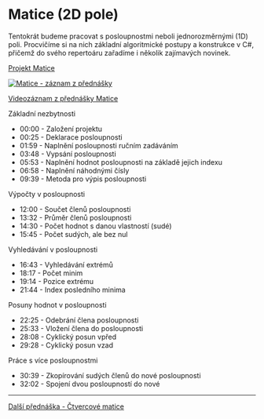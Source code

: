 # Matice (2D pole)

Tentokrát budeme pracovat s posloupnostmi neboli jednorozměrnými (1D) poli. Procvičíme si na nich základní algoritmické postupy a konstrukce v C#, přičemž do svého repertoáru zařadíme i několik zajímavých novinek.

[Projekt Matice](https://github.com/PetrVobornik/prednasky/tree/master/ZakladyCs/03-Matice/Matice)

[![Matice - záznam z přednášky](https://img.youtube.com/vi/Ulx1On49xsY/0.jpg)](https://youtu.be/Ulx1On49xsY)

[Videozáznam z přednášky Matice](https://youtu.be/Ulx1On49xsY)

Základní nezbytnosti
* 00:00 - Založení projektu
* 00:25 - Deklarace posloupnosti
* 01:59 - Naplnění posloupnosti ručním zadáváním
* 03:48 - Vypsání posloupnosti
* 05:53 - Naplnění hodnot posloupnosti na základě jejich indexu
* 06:58 - Naplnění náhodnými čísly
* 09:39 - Metoda pro výpis posloupnosti

Výpočty v posloupnosti
* 12:00 - Součet členů posloupnosti
* 13:32 - Průměr členů posloupnosti
* 14:30 - Počet hodnot s danou vlastností (sudé)
* 15:45 - Počet sudých, ale bez nul

Vyhledávání v posloupnosti
* 16:43 - Vyhledávání extrémů
* 18:17 - Počet minim
* 19:14 - Pozice extrému
* 21:44 - Index posledního minima

Posuny hodnot v posloupnosti
* 22:25 - Odebrání člena posloupnosti
* 25:33 - Vložení člena do posloupnosti
* 28:08 - Cyklický posun vpřed
* 29:28 - Cyklický posun vzad

Práce s více posloupnostmi
* 30:39 - Zkopírování sudých členů do nové posloupnosti
* 32:02 - Spojení dvou posloupností do nové

---

[Další přednáška - Čtvercové matice](https://github.com/PetrVobornik/prednasky/tree/master/ZakladyCs/04-CtvercoveMatice)
